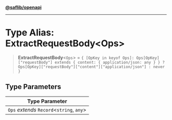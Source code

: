 [**@saflib/openapi**](../index.md)

***

# Type Alias: ExtractRequestBody\<Ops\>

> **ExtractRequestBody**\<`Ops`\> = `{ [OpKey in keyof Ops]: Ops[OpKey]["requestBody"] extends { content: { application/json: any } } ? Ops[OpKey]["requestBody"]["content"]["application/json"] : never }`

## Type Parameters

| Type Parameter |
| ------ |
| `Ops` *extends* `Record`\<`string`, `any`\> |
